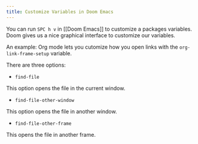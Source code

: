 ```yaml
---
title: Customize Variables in Doom Emacs
---
```


You can run `SPC h v` in [[Doom Emacs]] to customize a packages variables. Doom gives us a nice graphical interface to customize our variables.

An example: Org mode lets you cutomize how you open links with the `org-link-frame-setup` variable. 

There are three options:

- `find-file`

This option opens the file in the current window.

- `find-file-other-window`

This option opens the file in another window.

- `find-file-other-frame`

This opens the file in another frame. 

